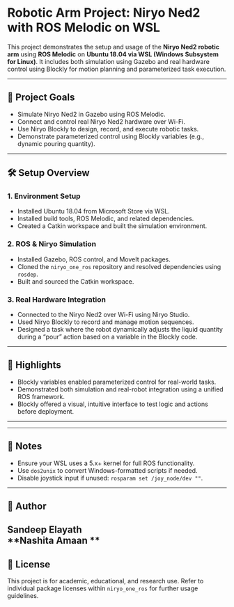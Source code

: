 # Robotic Arm Project: Niryo Ned2 with ROS Melodic on WSL

This project demonstrates the setup and usage of the **Niryo Ned2 robotic arm** using **ROS Melodic** on **Ubuntu 18.04 via WSL (Windows Subsystem for Linux)**. It includes both simulation using Gazebo and real hardware control using Blockly for motion planning and parameterized task execution.

---

## 🚀 Project Goals

- Simulate Niryo Ned2 in Gazebo using ROS Melodic.
- Connect and control real Niryo Ned2 hardware over Wi-Fi.
- Use Niryo Blockly to design, record, and execute robotic tasks.
- Demonstrate parameterized control using Blockly variables (e.g., dynamic pouring quantity).

---

## 🛠️ Setup Overview

### 1. Environment Setup
- Installed Ubuntu 18.04 from Microsoft Store via WSL.
- Installed build tools, ROS Melodic, and related dependencies.
- Created a Catkin workspace and built the simulation environment.

### 2. ROS & Niryo Simulation
- Installed Gazebo, ROS control, and MoveIt packages.
- Cloned the `niryo_one_ros` repository and resolved dependencies using `rosdep`.
- Built and sourced the Catkin workspace.

### 3. Real Hardware Integration
- Connected to the Niryo Ned2 over Wi-Fi using Niryo Studio.
- Used Niryo Blockly to record and manage motion sequences.
- Designed a task where the robot dynamically adjusts the liquid quantity during a “pour” action based on a variable in the Blockly code.

---

## 🤖 Highlights

- Blockly variables enabled parameterized control for real-world tasks.
- Demonstrated both simulation and real-robot integration using a unified ROS framework.
- Blockly offered a visual, intuitive interface to test logic and actions before deployment.

---


---

## 📌 Notes

- Ensure your WSL uses a 5.x+ kernel for full ROS functionality.
- Use `dos2unix` to convert Windows-formatted scripts if needed.
- Disable joystick input if unused: `rosparam set /joy_node/dev ""`.

---

## 👤 Author

**Sandeep Elayath**  
**Nashita Amaan
**
---

## 📜 License

This project is for academic, educational, and research use. Refer to individual package licenses within `niryo_one_ros` for further usage guidelines.

